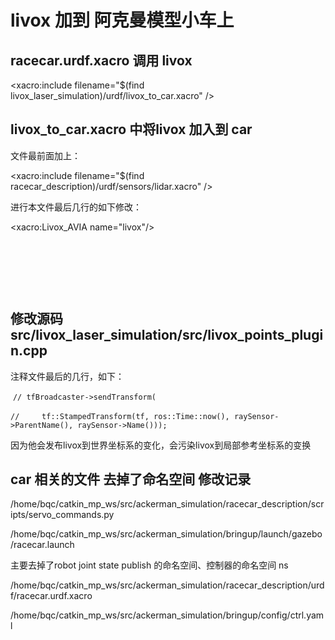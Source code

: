 # livox 加到 阿克曼模型小车上

## racecar.urdf.xacro 调用 livox

<!-- include livox -->

  <xacro:include filename="$(find livox_laser_simulation)/urdf/livox_to_car.xacro" />

## livox_to_car.xacro 中将livox 加入到 car

文件最前面加上：

  <xacro:include filename="$(find racecar_description)/urdf/sensors/lidar.xacro" />

进行本文件最后几行的如下修改：

  <xacro:Livox_AVIA name="livox"/>

  <!-- <xacro:include filename="$(find livox_laser_simulation)/urdf/standardrobots_oasis300.xacro"/> -->

  <joint name="livox_laser" type="fixed">

​    <parent link="laser_link"/>

​    <child link="livox_base"/>

​    <origin xyz="0.0 0 0.05" rpy="0 0 0" />

  </joint>

  <!-- <xacro:link_oasis name="oasis"/> -->

## 修改源码 src/livox_laser_simulation/src/livox_points_plugin.cpp

注释文件最后的几行，如下：

​    `// tfBroadcaster->sendTransform(`

​    `//     tf::StampedTransform(tf, ros::Time::now(), raySensor->ParentName(), raySensor->Name()));`

因为他会发布livox到世界坐标系的变化，会污染livox到局部参考坐标系的变换

## car 相关的文件 去掉了命名空间 修改记录

/home/bqc/catkin_mp_ws/src/ackerman_simulation/racecar_description/scripts/servo_commands.py

/home/bqc/catkin_mp_ws/src/ackerman_simulation/bringup/launch/gazebo/racecar.launch

主要去掉了robot joint state publish 的命名空间、控制器的命名空间 ns

/home/bqc/catkin_mp_ws/src/ackerman_simulation/racecar_description/urdf/racecar.urdf.xacro

/home/bqc/catkin_mp_ws/src/ackerman_simulation/bringup/config/ctrl.yaml
